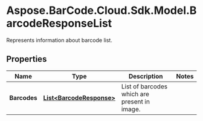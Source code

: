 # Aspose.BarCode.Cloud.Sdk.Model.BarcodeResponseList

Represents information about barcode list.

## Properties

Name | Type | Description | Notes
---- | ---- | ----------- | -----
**Barcodes** | [**List&lt;BarcodeResponse&gt;**](BarcodeResponse.md) | List of barcodes which are present in image. |
